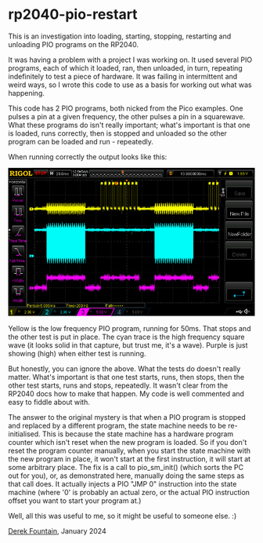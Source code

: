 # rp2040-pio-restart

This is an investigation into loading, starting, stopping, restarting
and unloading PIO programs on the RP2040.

It was having a problem with a project I was working on. It used several
PIO programs, each of which it loaded, ran, then unloaded, in turn,
repeating indefinitely to test a piece of hardware. It was failing in
intermittent and weird ways, so I wrote this code to use as a basis for
working out what was happening.

This code has 2 PIO programs, both nicked from the Pico examples. One
pulses a pin at a given frequency, the other pulses a pin in a squarewave.
What these programs do isn't really important; what's important is that
one is loaded, runs correctly, then is stopped and unloaded so the other
program can be loaded and run - repeatedly.

When running correctly the output looks like this:

![alt text](images/final_test_signal.png "Test signal")

Yellow is the low frequency PIO program, running for 50ms. That stops and
the other test is put in place. The cyan trace is the high frequency square
wave (it looks solid in that capture, but trust me, it's a wave). Purple is
just showing (high) when either test is running.

But honestly, you can ignore the above. What the tests do doesn't really
matter. What's important is that one test starts, runs, then stops, then
the other test starts, runs and stops, repeatedly. It wasn't clear from the
RP2040 docs how to make that happen. My code is well commented and easy to
fiddle about with.

The answer to the original mystery is that when a PIO program is stopped and
replaced by a different program, the state machine needs to be re-initialised.
This is because the state machine has a hardware program counter which isn't reset when
the new program is loaded. So if you don't reset the program counter manually,
when you start the state machine with the new program in place, it won't start
at the first instruction, it will start at some arbitrary place. The fix is a
call to pio_sm_init() (which sorts the PC out for you), or, as demonstrated
here, manually doing the same steps as that call does. It actually injects a
PIO "JMP 0" instruction into the state machine (where '0' is probably an actual
zero, or the actual PIO instruction offset you want to start your program at.)

Well, all this was useful to me, so it might be useful to someone else. :)

[Derek Fountain](https://www.derekfountain.org/), January 2024